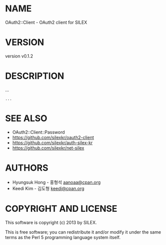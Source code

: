 # NAME

OAuth2::Client - OAuth2 client for SILEX

# VERSION

version v0.1.2

# DESCRIPTION

...

    ...

# SEE ALSO

- OAuth2::Client::Password
- https://github.com/silexkr/oauth2-client
- https://github.com/silexkr/auth-silex-kr
- https://github.com/silexkr/net-silex

# AUTHORS

- Hyungsuk Hong - 홍형석 <aanoaa@cpan.org>
- Keedi Kim - 김도형 <keedi@cpan.org>

# COPYRIGHT AND LICENSE

This software is copyright (c) 2013 by SILEX.

This is free software; you can redistribute it and/or modify it under
the same terms as the Perl 5 programming language system itself.

